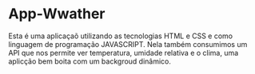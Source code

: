 # App-Wwather 

Esta é uma aplicaçaõ  utilizando as tecnologias HTML e CSS e como linguagem de programação JAVASCRIPT.
Nela também consumimos um API que nos permite ver temperatura, umidade relativa e o clima, uma aplicção 
bem boita com um backgroud dinâmico. 
